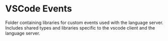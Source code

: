# VSCode Events

Folder containing libraries for custom events used with the language server. Includes shared types and libraries specific to the vscode client and the language server.
